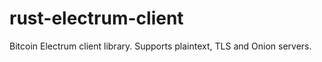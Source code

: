 # rust-electrum-client

Bitcoin Electrum client library. Supports plaintext, TLS and Onion servers.
